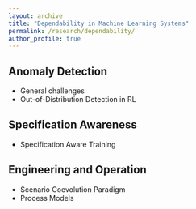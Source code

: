 ```yaml
---
layout: archive
title: "Dependability in Machine Learning Systems"
permalink: /research/dependability/
author_profile: true
---
```


## Anomaly Detection
- General challenges
- Out-of-Distribution Detection in RL

## Specification Awareness
- Specification Aware Training

## Engineering and Operation
- Scenario Coevolution Paradigm
- Process Models


